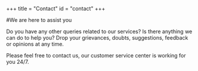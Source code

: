 +++ 
title = "Contact" 
id = "contact" 
+++

#We are here to assist you

Do you have any other queries related to our services? Is there anything we can do to help you? Drop your grievances, doubts, suggestions, feedback or opinions at any time.

Please feel free to contact us, our customer service center is working for you 24/7.
